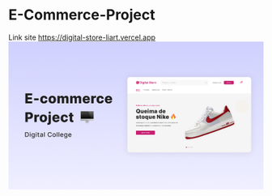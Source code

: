 # E-Commerce-Project

Link site https://digital-store-liart.vercel.app
[![Image alt](https://github.com/Angr-i/Digital_Store/blob/main/github/img/bg.jpg)](https://digital-store-liart.vercel.app/#!?)
